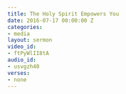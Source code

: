 ```yaml
---
title: The Holy Spirit Empowers You
date: 2016-07-17 00:00:00 Z
categories:
- media
layout: sermon
video_id:
- ftPyWlII8tA
audio_id:
- usvgzh40
verses:
- none
---
```


